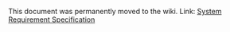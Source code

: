 This document was permanently moved to the wiki.
Link: [System Requirement Specification](https://github.com/fabianthome/TINF20C_Team2_ModellingWizardForCables/wiki/System-Requirement-Specification)